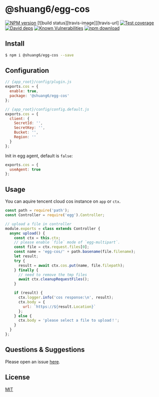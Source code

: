 # @shuang6/egg-cos

[![NPM version][npm-image]][npm-url]
[![build status][travis-image]][travis-url]
[![Test coverage][codecov-image]][codecov-url]
[![David deps][david-image]][david-url]
[![Known Vulnerabilities][snyk-image]][snyk-url]
[![npm download][download-image]][download-url]

[npm-image]: https://img.shields.io/npm/v/@shuang6/egg-cos.svg?style=flat-square
[npm-url]: https://npmjs.org/package/@shuang6/egg-cos
[codecov-image]: https://img.shields.io/codecov/c/github/shuang6/egg-cos.svg?style=flat-square
[codecov-url]: https://codecov.io/github/shuang6/egg-cos?branch=master
[david-image]: https://img.shields.io/david/shuang6/egg-cos.svg?style=flat-square
[david-url]: https://david-dm.org/shuang6/egg-cos
[snyk-image]: https://snyk.io/test/npm/@shuang6/egg-cos/badge.svg?style=flat-square
[snyk-url]: https://snyk.io/test/npm/@shuang6/egg-cos
[download-image]: https://img.shields.io/npm/dm/@shuang6/egg-cos.svg?style=flat-square
[download-url]: https://npmjs.org/package/@shuang6/egg-cos

<!--
Description here.
-->

## Install

```bash
$ npm i @shuang6/egg-cos --save
```

## Configuration

```js
// {app_root}/config/plugin.js
exports.cos = {
  enable: true,
  package: '@shuang6/egg-cos'
};
```

```js
// {app_root}/config/config.default.js
exports.cos = {
  client: {
    SecretId: '',
    SecretKey: '',
    Bucket: '',
    Region: ''
  }
};
```

Init in egg agent, default is `false`:

```js
exports.cos = {
  useAgent: true
};
```

## Usage

You can aquire tencent cloud cos instance on `app` or `ctx`.

```js
const path = require('path');
const Controller = require('egg').Controller;

// upload a file in controller
module.exports = class extends Controller {
  async upload() {
    const ctx = this.ctx;
    // please enable `file` mode of `egg-multipart`.
    const file = ctx.request.files[0];
    const name = 'egg-cos/' + path.basename(file.filename);
    let result;
    try {
      result = await ctx.cos.put(name, file.filepath);
    } finally {
      // need to remove the tmp files
      await ctx.cleanupRequestFiles();
    }

    if (result) {
      ctx.logger.info('cos response:\n', result);
      ctx.body = {
        url: `https://${result.Location}`
      };
    } else {
      ctx.body = 'please select a file to upload！';
    }
  }
};
```

## Questions & Suggestions

Please open an issue [here](https://github.com/shuang6/egg-cos/issues).

## License

[MIT](LICENSE)
